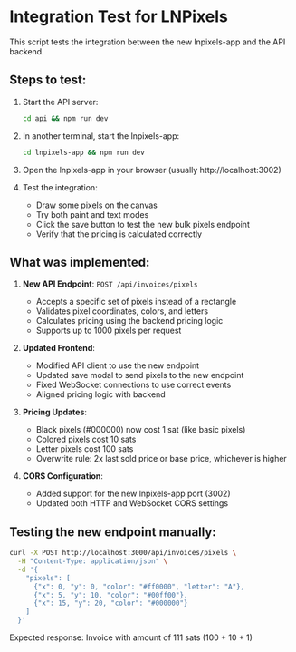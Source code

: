 # Integration Test for LNPixels

This script tests the integration between the new lnpixels-app and the API backend.

## Steps to test:

1. Start the API server:
   ```bash
   cd api && npm run dev
   ```

2. In another terminal, start the lnpixels-app:
   ```bash
   cd lnpixels-app && npm run dev
   ```

3. Open the lnpixels-app in your browser (usually http://localhost:3002)

4. Test the integration:
   - Draw some pixels on the canvas
   - Try both paint and text modes
   - Click the save button to test the new bulk pixels endpoint
   - Verify that the pricing is calculated correctly

## What was implemented:

1. **New API Endpoint**: `POST /api/invoices/pixels`
   - Accepts a specific set of pixels instead of a rectangle
   - Validates pixel coordinates, colors, and letters
   - Calculates pricing using the backend pricing logic
   - Supports up to 1000 pixels per request

2. **Updated Frontend**:
   - Modified API client to use the new endpoint
   - Updated save modal to send pixels to the new endpoint
   - Fixed WebSocket connections to use correct events
   - Aligned pricing logic with backend

3. **Pricing Updates**:
   - Black pixels (#000000) now cost 1 sat (like basic pixels)
   - Colored pixels cost 10 sats
   - Letter pixels cost 100 sats
   - Overwrite rule: 2x last sold price or base price, whichever is higher

4. **CORS Configuration**:
   - Added support for the new lnpixels-app port (3002)
   - Updated both HTTP and WebSocket CORS settings

## Testing the new endpoint manually:

```bash
curl -X POST http://localhost:3000/api/invoices/pixels \
  -H "Content-Type: application/json" \
  -d '{
    "pixels": [
      {"x": 0, "y": 0, "color": "#ff0000", "letter": "A"},
      {"x": 5, "y": 10, "color": "#00ff00"},
      {"x": 15, "y": 20, "color": "#000000"}
    ]
  }'
```

Expected response: Invoice with amount of 111 sats (100 + 10 + 1)
